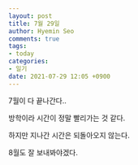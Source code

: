 ```yaml
---
layout: post
title: 7월 29일
author: Hyemin Seo
comments: true
tags:
- today
categories:
- 일기
date: 2021-07-29 12:05 +0900
---
```

7월이 다 끝나간다..

방학이라 시간이 정말 빨리가는 것 같다.

하지만 지나간 시간은 되돌아오지 않는다.

8월도 잘 보내봐야겠다.
